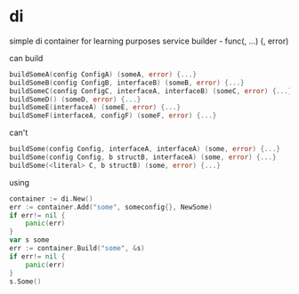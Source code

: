 # di
simple di container for learning purposes
service builder - func(<config struct>, ...<dep interfaces>) (<service instance>, error)

can build 
```go
buildSomeA(config ConfigA) (someA, error) {...}
buildSomeB(config ConfigB, interfaceB) (someB, error) {...}
buildSomeC(config ConfigC, interfaceA, interfaceB) (someC, error) {...}
buildSomeD() (someD, error) {...}
buildSomeE(interfaceA) (someE, error) {...}
buildSomeF(interfaceA, configF) (someF, error) {...}
```
can't
```go
buildSome(config Config, interfaceA, interfaceA) (some, error) {...}
buildSome(config Config, b structB, interfaceA) (some, error) {...}
buildSome(<literal> C, b structB) (some, error) {...}
```

using

```go
container := di.New()
err := container.Add("some", someconfig{}, NewSome)
if err!= nil {
	panic(err)
}
var s some
err := container.Build("some", &s)
if err!= nil {
	panic(err)
}
s.Some()
```
